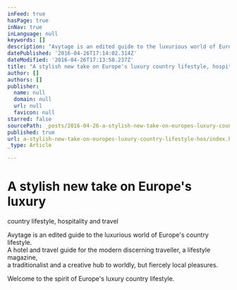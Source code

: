```yaml
---
inFeed: true
hasPage: true
inNav: true
inLanguage: null
keywords: []
description: "Avytage is an edited guide to the luxurious world of Europe's country lifestyle. A hotel and travel guide for the modern discerning traveller, a lifestyle magazine, a traditionalist and a creative hub to worldly, but fiercely local pleasures."
datePublished: '2016-04-26T17:14:02.314Z'
dateModified: '2016-04-26T17:13:58.237Z'
title: "A stylish new take on Europe's luxury country lifestyle, hospitality and travel"
author: []
authors: []
publisher:
  name: null
  domain: null
  url: null
  favicon: null
starred: false
sourcePath: _posts/2016-04-26-a-stylish-new-take-on-europes-luxury-country-lifestyle-hos.md
published: true
url: a-stylish-new-take-on-europes-luxury-country-lifestyle-hos/index.html
_type: Article

---
```

# A stylish new take on Europe's luxury  
country lifestyle, hospitality and travel

Avytage is an edited guide to the luxurious world of Europe's country lifestyle.  
A hotel and travel guide for the modern discerning traveller, a lifestyle magazine,  
a traditionalist and a creative hub to worldly, but fiercely local pleasures.

Welcome to the spirit of Europe's luxury country lifestyle.